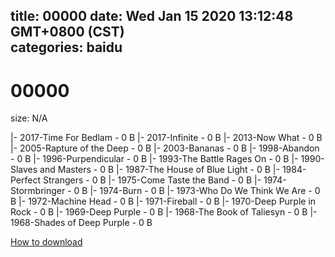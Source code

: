 
title: 00000
date: Wed Jan 15 2020 13:12:48 GMT+0800 (CST)    
categories: baidu
---

# 00000
size: N/A
 
 
|- 2017-Time For Bedlam - 0 B
|- 2017-Infinite - 0 B
|- 2013-Now What - 0 B
|- 2005-Rapture of the Deep - 0 B
|- 2003-Bananas - 0 B
|- 1998-Abandon - 0 B
|- 1996-Purpendicular - 0 B
|- 1993-The Battle Rages On - 0 B
|- 1990-Slaves and Masters - 0 B
|- 1987-The House of Blue Light - 0 B
|- 1984-Perfect Strangers - 0 B
|- 1975-Come Taste the Band - 0 B
|- 1974-Stormbringer - 0 B
|- 1974-Burn - 0 B
|- 1973-Who Do We Think We Are - 0 B
|- 1972-Machine Head - 0 B
|- 1971-Fireball - 0 B
|- 1970-Deep Purple in Rock - 0 B
|- 1969-Deep Purple - 0 B
|- 1968-The Book of Taliesyn - 0 B
|- 1968-Shades of Deep Purple - 0 B

[How to download](https://bpcam.bemobtrk.com/go/2ceec3aa-1ca2-46d6-b9ff-aaa5c184517c?jno=204)